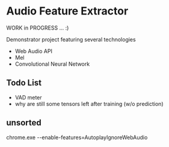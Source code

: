 # Audio Feature Extractor

WORK in PROGRESS ... :)

Demonstrator project featuring several technologies

- Web Audio API
- Mel
- Convolutional Neural Network

## Todo List

- VAD meter
- why are still some tensors left after training (w/o prediction)


## unsorted

chrome.exe --enable-features=AutoplayIgnoreWebAudio
